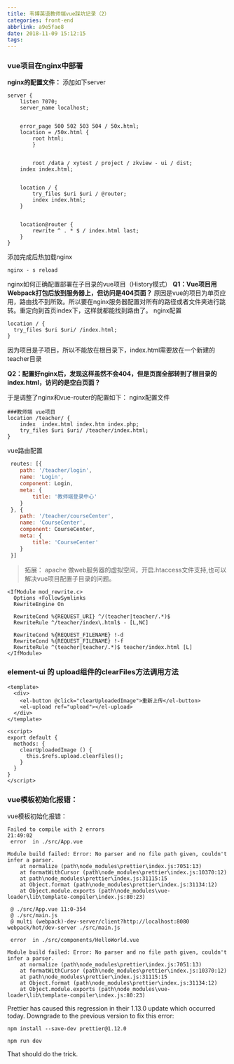 ```yaml
---
title: 韦博英语教师端vue踩坑记录（2）
categories: front-end
abbrlink: a9e5fae8
date: 2018-11-09 15:12:15
tags:
---
```


### vue项目在nginx中部署

**nginx的配置文件：**
添加如下server
```
server {
	listen 7070;
	server_name localhost;


	error_page 500 502 503 504 / 50x.html;
	location = /50x.html {
        root html;
        }


        root /data / xytest / project / zkview - ui / dist;
	index index.html;


	location / {
		try_files $uri $uri / @router;
		index index.html;
	}


	location@router {
		rewrite ^ . * $ / index.html last;
	}
}
```

添加完成后热加载nginx
```
nginx - s reload
```
nginx如何正确配置部署在子目录的vue项目（History模式）
**Q1：Vue项目用Webpack打包后放到服务器上，但访问是404页面？**
原因是vue的项目为单页应用，路由找不到所致。所以要在nginx服务器配置对所有的路径或者文件夹进行跳转。重定向到首页index下，这样就都能找到路由了。
nginx配置
```
location / {
  try_files $uri $uri/ /index.html;
}
```

因为项目是子项目，所以不能放在根目录下，index.html需要放在一个新建的teacher目录 

**Q2：配置好nginx后，发现这样虽然不会404，但是页面全部转到了根目录的index.html，访问的是空白页面？**

于是调整了nginx和vue-router的配置如下：
nginx配置文件
```
###教师端 vue项目
location /teacher/ {
    index  index.html index.htm index.php;
    try_files $uri $uri/ /teacher/index.html;
}
```
vue路由配置
```js
 routes: [{
 	path: '/teacher/login',
 	name: 'Login',
 	component: Login,
 	meta: {
 		title: '教师端登录中心'
 	}
 }, {
 	path: '/teacher/courseCenter',
 	name: 'CourseCenter',
 	component: CourseCenter,
 	meta: {
 		title: 'CourseCenter'
 	}
 }]
```



> 拓展：
apache 做web服务器的虚拟空间，开启.htaccess文件支持,也可以解决vue项目配置子目录的问题。

```
<IfModule mod_rewrite.c>
  Options +FollowSymlinks
  RewriteEngine On
  
  RewriteCond %{REQUEST_URI} ^/(teacher|teacher/.*)$
  RewriteRule ^/teacher/index\.html$ - [L,NC]
  
  RewriteCond %{REQUEST_FILENAME} !-d
  RewriteCond %{REQUEST_FILENAME} !-f
  RewriteRule ^(teacher|teacher/.*)$ teacher/index.html [L]
</IfModule>
```


### element-ui 的 upload组件的clearFiles方法调用方法
```vue
<template>
  <div>
    <el-button @click="clearUploadedImage">重新上传</el-button>
    <el-upload ref="upload"></el-upload>
  </div>
</template>

<script>
export default {
  methods: {
    clearUploadedImage () {
      this.$refs.upload.clearFiles();
    }
  }
}
</script>
```

### vue模板初始化报错：
vue模板初始化报错：

```
Failed to compile with 2 errors                                                                                                                                                                                                                                                           21:49:02
 error  in ./src/App.vue

Module build failed: Error: No parser and no file path given, couldn't infer a parser.
    at normalize (path\node_modules\prettier\index.js:7051:13)
    at formatWithCursor (path\node_modules\prettier\index.js:10370:12)
    at path\node_modules\prettier\index.js:31115:15
    at Object.format (path\node_modules\prettier\index.js:31134:12)
    at Object.module.exports (path\node_modules\vue-loader\lib\template-compiler\index.js:80:23)

 @ ./src/App.vue 11:0-354
 @ ./src/main.js
 @ multi (webpack)-dev-server/client?http://localhost:8080 webpack/hot/dev-server ./src/main.js

 error  in ./src/components/HelloWorld.vue

Module build failed: Error: No parser and no file path given, couldn't infer a parser.
    at normalize (path\node_modules\prettier\index.js:7051:13)
    at formatWithCursor (path\node_modules\prettier\index.js:10370:12)
    at path\node_modules\prettier\index.js:31115:15
    at Object.format (path\node_modules\prettier\index.js:31134:12)
    at Object.module.exports (path\node_modules\vue-loader\lib\template-compiler\index.js:80:23)
```


Prettier has caused this regression in their 1.13.0 update which occurred today. Downgrade to the previous version to fix this error:
```
npm install --save-dev prettier@1.12.0

npm run dev
```

That should do the trick.